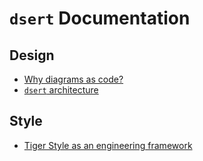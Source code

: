 # `dsert` Documentation

## Design

- [Why diagrams as code?](./design/diagrams_as_code.md)
- [`dsert` architecture](./design/architecture/architecture.md)

## Style

- [Tiger Style as an engineering framework](./style/tiger_style.md)
